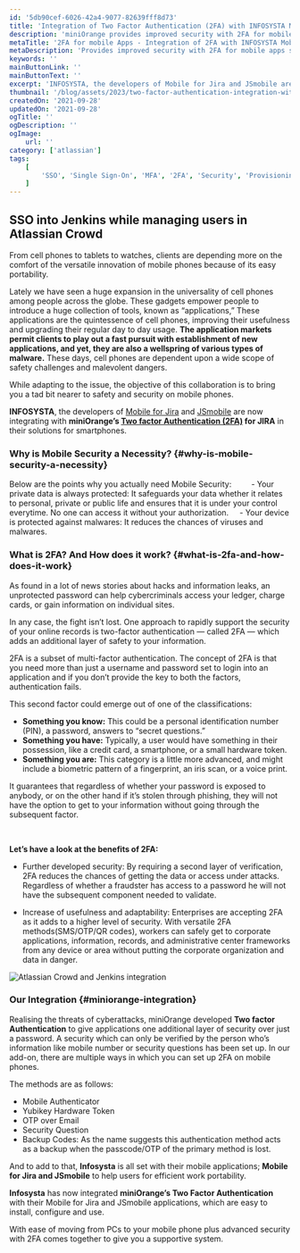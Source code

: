 ```yaml
---
id: '5db90cef-6026-42a4-9077-82639fff8d73'
title: 'Integration of Two Factor Authentication (2FA) with INFOSYSTA Mobile Apps'
description: 'miniOrange provides improved security with 2FA for mobile apps such as Mobile for Jira and JSMobile in collaboration with Infosysta. Infosysta has now integrated miniOrange’s Two Factor Authentication with their Mobile for Jira and JSmobile applications, which are easy to install, configure and use. With ease of moving from PCs to your mobile phone plus advanced security with 2FA comes together to give you a supportive system. '
metaTitle: '2FA for mobile Apps - Integration of 2FA with INFOSYSTA Mobile Apps'
metaDescription: 'Provides improved security with 2FA for mobile apps such as Mobile for Jira and JSMobile in collaboration with Infosysta.'
keywords: ''
mainButtonLink: ''
mainButtonText: ''
excerpt: 'INFOSYSTA, the developers of Mobile for Jira and JSmobile are now integrating with miniOrange’s Two factor Authentication (2FA) for JIRA in their solutions for smartphones.'
thumbnail: '/blog/assets/2023/two-factor-authentication-integration-with-infosysta.webp'
createdOn: '2021-09-28'
updatedOn: '2021-09-28'
ogTitle: ''
ogDescription: ''
ogImage:
    url: ''
category: ['atlassian']
tags:
    [
        'SSO', 'Single Sign-On', 'MFA', '2FA', 'Security', 'Provisioning', 'Two-factor Authentication', 'Multi-factor Authentication', 'IAM'
    ]
---
```


## SSO into Jenkins while managing users in Atlassian Crowd

From cell phones to tablets to watches, clients are depending more on the comfort of the versatile innovation of mobile phones because of its easy portability. 

Lately we have seen a huge expansion in the universality of cell phones among people across the globe. These gadgets empower people to introduce a huge collection of tools, known as “applications,” These applications are the quintessence of cell phones, improving their usefulness and upgrading their regular day to day usage. **The application markets permit clients to play out a fast pursuit with establishment of new applications, and yet, they are also a wellspring of various types of malware.** These days, cell phones are dependent upon a wide scope of safety challenges and malevolent dangers.

While adapting to the issue, the objective of this collaboration is to bring you a tad bit nearer to safety and security on mobile phones.

**INFOSYSTA**, the developers of [Mobile for Jira](https://marketplace.atlassian.com/apps/1214475/mobile-for-jira?tab=overview&hosting=cloud) and [JSmobile](https://marketplace.atlassian.com/apps/1219125/jsmobile-service-management-portal?hosting=cloud&tab=overview) are now integrating with **miniOrange’s [Two factor Authentication (2FA)](https://marketplace.atlassian.com/apps/1221260/mo-two-factor-authentication-2fa-for-jira?hosting=datacenter&tab=overview) for JIRA** in their solutions for smartphones.

### Why is Mobile Security a Necessity? {#why-is-mobile-security-a-necessity}

Below are the points why you actually need Mobile Security:
&nbsp;&nbsp;&nbsp;
&nbsp;&nbsp;&nbsp; - Your private data is always protected: It safeguards your data whether it relates to personal, private or public life and ensures that it is under your control everytime. No one can access it without your authorization.
&nbsp;&nbsp;&nbsp; - Your device is protected against malwares: It reduces the chances of viruses and malwares.

### What is 2FA? And How does it work? {#what-is-2fa-and-how-does-it-work}

As found in a lot of news stories about hacks and information leaks, an unprotected password can help cybercriminals access your ledger, charge cards, or gain information on individual sites. 

In any case, the fight isn’t lost. One approach to rapidly support the security of your online records is two-factor authentication — called 2FA — which adds an additional layer of safety to your information.

2FA is a subset of multi-factor authentication. The concept of 2FA is that you need more than just a username and password set to login into an application and if you don’t provide the key to both the factors, authentication fails.

This second factor could emerge out of one of the classifications:

- **Something you know:** This could be a personal identification number (PIN), a password, answers to “secret questions.”
- **Something you have:** Typically, a user would have something in their possession, like a credit card, a smartphone, or a small hardware token.
- **Something you are:** This category is a little more advanced, and might include a biometric pattern of a fingerprint, an iris scan, or a voice print.

It guarantees that regardless of whether your password is exposed to anybody, or on the other hand if it’s stolen through phishing, they will not have the option to get to your information without going through the subsequent factor.  

&nbsp;&nbsp;

**Let’s have a look at the benefits of 2FA:**

- Further developed security: By requiring a second layer of verification, 2FA reduces the chances of getting the data or access under attacks. Regardless of whether a fraudster has access to a password he will not have the subsequent component needed to validate.

- Increase of usefulness and adaptability: Enterprises are accepting 2FA as it adds to a higher level of security. With versatile 2FA methods(SMS/OTP/QR codes), workers can safely get to corporate applications, information, records, and administrative center frameworks from any device or area without putting the corporate organization and data in danger.

![Atlassian Crowd and Jenkins integration](/blog/assets/2023/two-factor-authentication-integration-with-infosysta.webp)

### Our Integration {#miniorange-integration}

Realising the threats of cyberattacks, miniOrange developed **Two factor Authentication** to give applications one additional layer of security over just a password. A security which can only be verified by the person who’s information like mobile number or security questions has been set up. In our add-on, there are multiple ways in which you can set up 2FA on mobile phones.

The methods are as follows:
- Mobile Authenticator
- Yubikey Hardware Token
- OTP over Email
- Security Question
- Backup Codes: As the name suggests this authentication method acts as a backup when the passcode/OTP of the primary method is lost.

And to add to that, **Infosysta** is all set with their mobile applications; **Mobile for Jira and JSmobile** to help users for efficient work portability. 

**Infosysta** has now integrated **miniOrange’s Two Factor Authentication** with their Mobile for Jira and JSmobile applications, which are easy to install, configure and use.

With ease of moving from PCs to your mobile phone plus advanced security with 2FA comes together to give you a supportive system. 